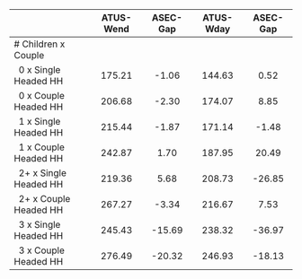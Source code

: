 
|                      |    ATUS-Wend |     ASEC-Gap |    ATUS-Wday |     ASEC-Gap |
| -------------------- | :----------: | :----------: | :----------: | :----------: |
| # Children x Couple  |              |              |              |              |
| &nbsp;&nbsp;0 x Single Headed HH |       175.21 |        -1.06 |       144.63 |         0.52 |
| &nbsp;&nbsp;0 x Couple Headed HH |       206.68 |        -2.30 |       174.07 |         8.85 |
| &nbsp;&nbsp;1 x Single Headed HH |       215.44 |        -1.87 |       171.14 |        -1.48 |
| &nbsp;&nbsp;1 x Couple Headed HH |       242.87 |         1.70 |       187.95 |        20.49 |
| &nbsp;&nbsp;2+ x Single Headed HH |       219.36 |         5.68 |       208.73 |       -26.85 |
| &nbsp;&nbsp;2+ x Couple Headed HH |       267.27 |        -3.34 |       216.67 |         7.53 |
| &nbsp;&nbsp;3 x Single Headed HH |       245.43 |       -15.69 |       238.32 |       -36.97 |
| &nbsp;&nbsp;3 x Couple Headed HH |       276.49 |       -20.32 |       246.93 |       -18.13 |

